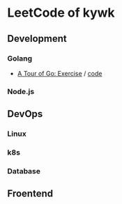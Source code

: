 LeetCode of kywk
================


Development
-----------

### Golang ###

-   [A Tour of Go: Exercise](https://go.dev/tour/) / [code](go/tour)


### Node.js ###



DevOps
------

### Linux ###


### k8s ###


### Database ###



Froentend
---------

